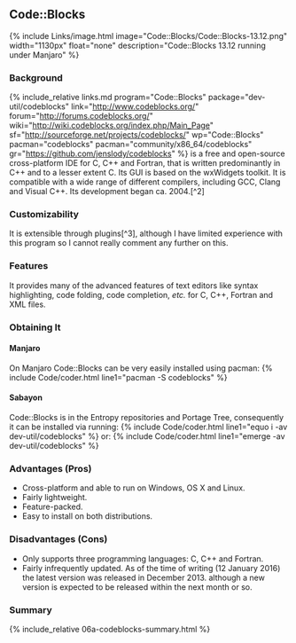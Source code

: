 ## Code::Blocks
{% include Links/image.html image="Code::Blocks/Code::Blocks-13.12.png" width="1130px" float="none" description="Code::Blocks 13.12 running under Manjaro" %}

### Background
{% include_relative links.md program="Code::Blocks" package="dev-util/codeblocks" link="http://www.codeblocks.org/" forum="http://forums.codeblocks.org/" wiki="http://wiki.codeblocks.org/index.php/Main_Page" sf="http://sourceforge.net/projects/codeblocks/" wp="Code::Blocks" pacman="codeblocks" pacman="community/x86_64/codeblocks" gr="https://github.com/jenslody/codeblocks" %} is a free and open-source cross-platform IDE for C, C++ and Fortran, that is written predominantly in C++ and to a lesser extent C. Its GUI is based on the wxWidgets toolkit. It is compatible with a wide range of different compilers, including GCC, Clang and Visual C++. Its development began ca. 2004.[^2]

### Customizability
It is extensible through plugins[^3], although I have limited experience with this program so I cannot really comment any further on this.

### Features
It provides many of the advanced features of text editors like syntax highlighting, code folding, code completion, *etc.* for C, C++, Fortran and XML files.

### Obtaining It

#### Manjaro
On Manjaro Code::Blocks can be very easily installed using pacman:
{% include Code/coder.html line1="pacman -S codeblocks" %}

#### Sabayon
Code::Blocks is in the Entropy repositories and Portage Tree, consequently it can be installed via running:
{% include Code/coder.html line1="equo i -av dev-util/codeblocks" %}
or:
{% include Code/coder.html line1="emerge -av dev-util/codeblocks" %}

### Advantages (Pros)
* Cross-platform and able to run on Windows, OS X and Linux.
* Fairly lightweight.
* Feature-packed.
* Easy to install on both distributions.

### Disadvantages (Cons)
* Only supports three programming languages: C, C++ and Fortran.
* Fairly infrequently updated. As of the time of writing (12 January 2016) the latest version was released in December 2013. although a new version is expected to be released within the next month or so.

### Summary
{% include_relative 06a-codeblocks-summary.html %}
